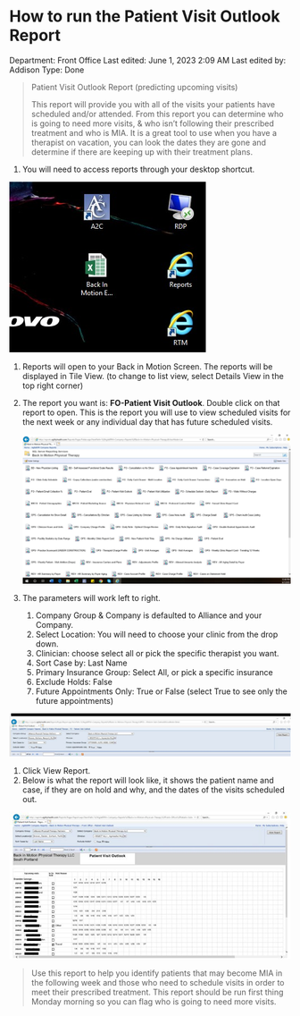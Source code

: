 # How to run the Patient Visit Outlook Report

Department: Front Office
Last edited: June 1, 2023 2:09 AM
Last edited by: Addison
Type: Done

> Patient Visit Outlook Report (predicting upcoming visits)
> 
> 
> This report will provide you with all of the visits your patients have scheduled and/or attended. From this report you can determine who is going to need more visits, & who isn’t following their prescribed treatment and who is MIA. It is a great tool to use when you have a therapist on vacation, you can look the dates they are gone and determine if there are keeping up with their treatment plans.
> 
1. You will need to access reports through your desktop shortcut.

![How%20to%20run%20the%20Patient%20Visit%20Outlook%20Report%20b7dc7fe880584330aa58620e3d26ddba/image2.jpeg](How%20to%20run%20the%20Patient%20Visit%20Outlook%20Report%20b7dc7fe880584330aa58620e3d26ddba/image2.jpeg)

1. Reports will open to your Back in Motion Screen. The reports will be displayed in Tile View. (to change to list view, select Details View in the top right corner)
2. The report you want is: **FO-Patient Visit Outlook**. Double click on that report to open. This is the report you will use to view scheduled visits for the next week or any individual day that has future scheduled visits.
    
    ![How%20to%20run%20the%20Patient%20Visit%20Outlook%20Report%20b7dc7fe880584330aa58620e3d26ddba/image3.jpeg](How%20to%20run%20the%20Patient%20Visit%20Outlook%20Report%20b7dc7fe880584330aa58620e3d26ddba/image3.jpeg)
    
3. The parameters will work left to right.
    1. Company Group & Company is defaulted to Alliance and your Company.
    2. Select Location: You will need to choose your clinic from the drop down.
    3. Clinician: choose select all or pick the specific therapist you want.
    4. Sort Case by: Last Name
    5. Primary Insurance Group: Select All, or pick a specific insurance
    6. Exclude Holds: False
    7. Future Appointments Only: True or False (select True to see only the future appointments)

![How%20to%20run%20the%20Patient%20Visit%20Outlook%20Report%20b7dc7fe880584330aa58620e3d26ddba/image4.jpeg](How%20to%20run%20the%20Patient%20Visit%20Outlook%20Report%20b7dc7fe880584330aa58620e3d26ddba/image4.jpeg)

1. Click View Report.
2. Below is what the report will look like, it shows the patient name and case, if they are on hold and why, and the dates of the visits scheduled out.

![How%20to%20run%20the%20Patient%20Visit%20Outlook%20Report%20b7dc7fe880584330aa58620e3d26ddba/image5.jpeg](How%20to%20run%20the%20Patient%20Visit%20Outlook%20Report%20b7dc7fe880584330aa58620e3d26ddba/image5.jpeg)

> Use this report to help you identify patients that may become MIA in the following week and those who need to schedule visits in order to meet their prescribed treatment. This report should be run first thing Monday morning so you can flag who is going to need more visits.
>